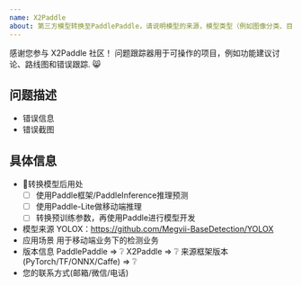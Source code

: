 ```yaml
---
name: X2Paddle
about: 第三方模型转换至PaddlePaddle，请说明模型的来源，模型类型（例如图像分类、目标检测等）
---
```


感谢您参与 X2Paddle 社区！ 问题跟踪器用于可操作的项目，例如功能建议讨论、路线图和错误跟踪. :smile_cat:

## 问题描述

- 错误信息
- 错误截图

## 具体信息

- 转换模型后用处
    - [ ] 使用Paddle框架/PaddleInference推理预测
    - [ ] 使用Paddle-Lite做移动端推理
    - [ ] 转换预训练参数，再使用Paddle进行模型开发
- 模型来源
YOLOX：https://github.com/Megvii-BaseDetection/YOLOX
- 应用场景
用于移动端业务下的检测业务
- 版本信息
PaddlePaddle => :grey_question:
X2Paddle => :grey_question:
来源框架版本(PyTorch/TF/ONNX/Caffe) => :grey_question:
- 您的联系方式(邮箱/微信/电话)
